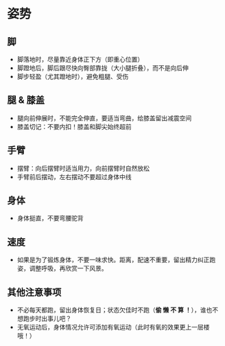 # 姿势
## 脚
* 脚落地时，尽量靠近身体正下方（即重心位置）
* 脚蹬地后，脚后跟尽快向臀部靠拢（大小腿折叠），而不是向后伸
* 脚步轻盈（尤其蹬地时），避免粗腿、受伤

## 腿 & 膝盖
* 腿向前伸展时，不能完全伸直，要适当弯曲，给膝盖留出减震空间
* 膝盖切记：不要内扣！膝盖和脚尖始终超前

## 手臂
* 摆臂：向后摆臂时适当用力，向前摆臂时自然放松
* 手臂前后摆动，左右摆动不要超过身体中线

## 身体
* 身体挺直，不要弯腰驼背

## 速度
* 如果是为了锻炼身体，不要一味求快。距离，配速不重要，留出精力纠正跑姿，调整呼吸，再欣赏一下风景。

## 其他注意事项
* 不必每天都跑，留出身体恢复日；状态欠佳时不跑（**偷 懒 不 算 ！**），谁也不想跑步时出事儿吧？
* 无氧运动后，身体情况允许可添加有氧运动（此时有氧的效果更上一层楼哦！）